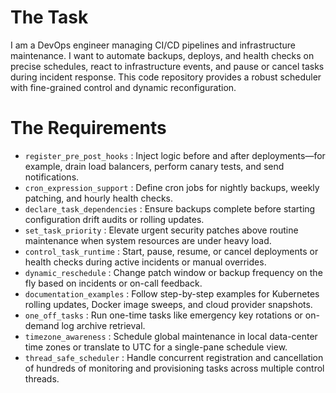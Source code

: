 # The Task

I am a DevOps engineer managing CI/CD pipelines and infrastructure maintenance. I want to automate backups, deploys, and health checks on precise schedules, react to infrastructure events, and pause or cancel tasks during incident response. This code repository provides a robust scheduler with fine-grained control and dynamic reconfiguration.

# The Requirements

* `register_pre_post_hooks`          : Inject logic before and after deployments—for example, drain load balancers, perform canary tests, and send notifications.
* `cron_expression_support`         : Define cron jobs for nightly backups, weekly patching, and hourly health checks.
* `declare_task_dependencies`       : Ensure backups complete before starting configuration drift audits or rolling updates.
* `set_task_priority`               : Elevate urgent security patches above routine maintenance when system resources are under heavy load.
* `control_task_runtime`            : Start, pause, resume, or cancel deployments or health checks during active incidents or manual overrides.
* `dynamic_reschedule`              : Change patch window or backup frequency on the fly based on incidents or on-call feedback.
* `documentation_examples`          : Follow step-by-step examples for Kubernetes rolling updates, Docker image sweeps, and cloud provider snapshots.
* `one_off_tasks`                   : Run one-time tasks like emergency key rotations or on-demand log archive retrieval.
* `timezone_awareness`              : Schedule global maintenance in local data-center time zones or translate to UTC for a single-pane schedule view.
* `thread_safe_scheduler`           : Handle concurrent registration and cancellation of hundreds of monitoring and provisioning tasks across multiple control threads.


